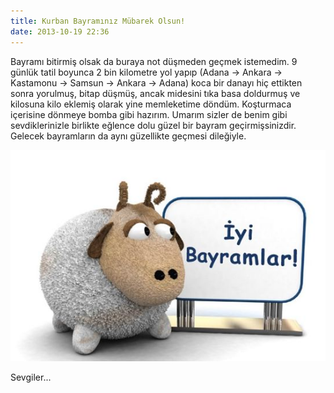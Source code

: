 ```yaml
---
title: Kurban Bayramınız Mübarek Olsun!
date: 2013-10-19 22:36
---
```


Bayramı bitirmiş olsak da buraya not düşmeden geçmek istemedim. 9 günlük tatil boyunca 2 bin kilometre yol yapıp (Adana -&gt; Ankara -&gt; Kastamonu -&gt; Samsun -&gt; Ankara -&gt; Adana) koca bir danayı hiç ettikten sonra yorulmuş, bitap düşmüş, ancak midesini tıka basa doldurmuş ve kilosuna kilo eklemiş olarak yine memleketime döndüm. Koşturmaca içerisine dönmeye bomba gibi hazırım. Umarım sizler de benim gibi sevdiklerinizle birlikte eğlence dolu güzel bir bayram geçirmişsinizdir. Gelecek bayramların da aynı güzellikte geçmesi dileğiyle.

![kurban-bayrami](/uploads/2013/10/kurban-bayrami.jpeg)

Sevgiler...
